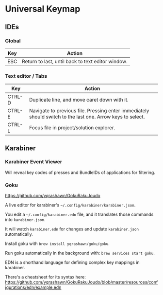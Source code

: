 # Universal Keymap

## IDEs

### Global

| Key | Action
| --- | --- |
| ESC       | Return to last, until back to text editor window.

### Text editor / Tabs

| Key | Action
| --- | --- |
| CTRL-D    | Duplicate line, and move caret down with it.
| CTRL-E    | Navigate to previous file. Pressing enter immediately should switch to the last one. Arrow keys to select.
| CTRL-L    | Focus file in project/solution explorer.



## Karabiner

### Karabiner Event Viewer

Will reveal key codes of presses and BundleIDs of applications for filtering.

### Goku

https://github.com/yqrashawn/GokuRakuJoudo

A live editor for karabiner's `~/.config/karabiner/karabiner.json`.

You edit a `~/.config/karabiner.edn` file, and it translates those commands into `karabiner.json`.

It will watch `karabiner.edn` for changes and update `karabiner.json` automatically.

Install goku with `brew install yqrashawn/goku/goku`.

Run goku automatically in the background with: `brew services start goku`.

EDN is a shorthand language for defining complex key mappings in karabiner.

There's a cheatsheet for its syntax here:
https://github.com/yqrashawn/GokuRakuJoudo/blob/master/resources/configurations/edn/example.edn